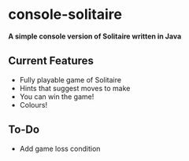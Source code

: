 # console-solitaire
**A simple console version of Solitaire written in Java**
## Current Features
* Fully playable game of Solitaire
* Hints that suggest moves to make
* You can win the game!
* Colours!

## To-Do
* Add game loss condition

